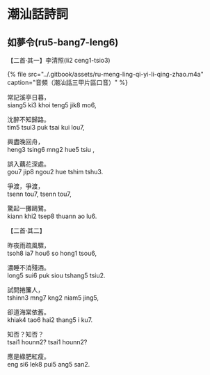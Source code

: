 # 潮汕話詩詞

## 如夢令\(ru5-bang7-leng6\)

【二首·其一】李清照\(li2 ceng1-tsio3\)

{% file src="../.gitbook/assets/ru-meng-ling-qi-yi-li-qing-zhao.m4a" caption="音頻（潮汕話三甲片區口音）" %}

常記溪亭日暮，  
siang5 ki3 khoi teng5 jik8 mo6,

沈醉不知歸路。  
tim5 tsui3 puk tsai kui lou7,

興盡晚回舟，  
heng3 tsing6 mng2 hue5 tsiu ,

誤入藕花深處。  
gou7 jip8 ngou2 hue tshim tshu3.

爭渡，爭渡，  
tsenn tou7, tsenn tou7,

驚起一攤鷗鷺。  
kiann khi2 tsep8 thuann ao lu6.

【二首·其二】

昨夜雨疏風驟，  
tsoh8 ia7 hou6 so hong1 tsou6,

濃睡不消殘酒。  
long5 sui6 puk siou tshang5 tsiu2.

試問捲簾人，  
tshinn3 mng7 kng2 niam5 jing5,

卻道海棠依舊。  
khiak4 tao6 hai2 thang5 i ku7.

知否？知否？  
tsai1 hounn2? tsai1 hounn2?

應是綠肥紅瘦。  
eng si6 lek8 pui5 ang5 san2.



